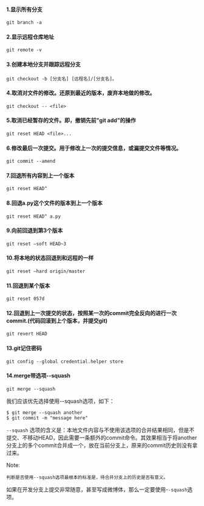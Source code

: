 #### 1.显示所有分支

```
git branch -a
```

#### 2.显示远程仓库地址

```
git remote -v
```

#### 3.创建本地分支并跟踪远程分支

```
git checkout -b [分支名] [远程名]/[分支名]。
```

#### 4.取消对文件的修改。还原到最近的版本，废弃本地做的修改。

```
git checkout -- <file>
```

#### 5.取消已经暂存的文件。即，撤销先前"git add"的操作

```
git reset HEAD <file>...
```

#### 6.修改最后一次提交。用于修改上一次的提交信息，或漏提交文件等情况。

```
git commit --amend
```

#### 7.回退所有内容到上一个版本
```
git reset HEAD^
```

#### 8.回退a.py这个文件的版本到上一个版本

```
git reset HEAD^ a.py  
```

#### 9.向前回退到第3个版本

```
git reset –soft HEAD~3  
```

#### 10.将本地的状态回退到和远程的一样 

```
git reset –hard origin/master  
```

#### 11.回退到某个版本  

```
git reset 057d  
```

#### 12.回退到上一次提交的状态，按照某一次的commit完全反向的进行一次commit.(代码回滚到上个版本，并提交git)

```
git revert HEAD
```

#### 13.git记住密码

```
git config --global credential.helper store
```

#### 14.merge带选项--squash

```
git merge --squash
```

我们应该优先选择使用--squash选项，如下：

```
$ git merge --squash another
$ git commit -m "message here"
```

`--squash` 选项的含义是：本地文件内容与不使用该选项的合并结果相同，但是不提交、不移动HEAD，因此需要一条额外的commit命令。其效果相当于将another分支上的多个commit合并成一个，放在当前分支上，原来的commit历史则没有拿过来。

Note:

    判断是否使用--squash选项最根本的标准是，待合并分支上的历史是否有意义。

如果在开发分支上提交非常随意，甚至写成微博体，那么一定要使用-`-squash`选项。

